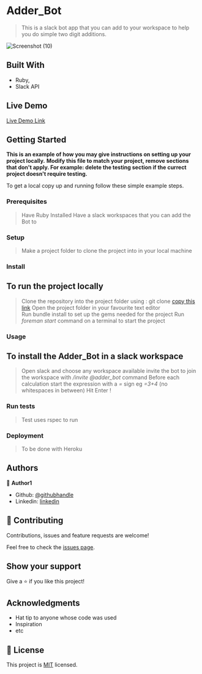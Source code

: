 # Adder_Bot

> This is a slack bot app that you can add to your workspace to help you do simple two digit additions.

![Screenshot (10)](https://user-images.githubusercontent.com/46542515/103012611-e531a880-454c-11eb-9a5c-71609ed3692e.png)



## Built With

- Ruby,
- Slack API

## Live Demo

[Live Demo Link](https://livedemo.com)


## Getting Started

**This is an example of how you may give instructions on setting up your project locally.**
**Modify this file to match your project, remove sections that don't apply. For example: delete the testing section if the currect project doesn't require testing.**


To get a local copy up and running follow these simple example steps.

### Prerequisites
> Have Ruby Installed 
> Have a slack workspaces that you can add the Bot to

### Setup
> Make a project folder to clone the project into in your local machine

### Install
## To run the project locally
> Clone the repository into the project folder using : git clone [copy this link](https://github.com/Elukoye/Adder_Bot.git)
> Open the project folder in your favourite text editor<br/>
> Run bundle install to set up the gems needed for the project
> Run _foreman start_ command on a terminal to start the project

### Usage
## To install the Adder_Bot in a slack workspace
> Open slack and choose any workspace available
> invite the bot to join the workspace with */invite @adder_bot* command
> Before each calculation start the expression with a *=* sign eg *=3+4* (no whitespaces in between)
> Hit Enter !

### Run tests
> Test uses rspec to run 

### Deployment
> To be done with Heroku


## Authors

👤 **Author1**

- Github: [@githubhandle](https://github.com/Elukoye)
- Linkedin: [linkedin](https://linkedin.com/eelukoye)


## 🤝 Contributing

Contributions, issues and feature requests are welcome!

Feel free to check the [issues page](https://github.com/Elukoye/Adder_Bot/issues).

## Show your support

Give a ⭐️ if you like this project!

## Acknowledgments

- Hat tip to anyone whose code was used
- Inspiration
- etc

## 📝 License

This project is [MIT](lic.url) licensed.
